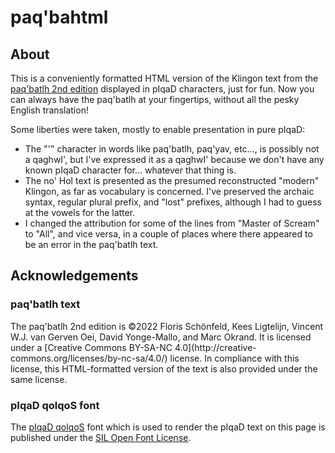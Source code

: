 paq'bahtml
==========

About
-----

This is a conveniently formatted HTML version of the Klingon text from the
[paq'batlh 2nd edition](https://punctumbooks.com/titles/paqbatlh-the-klingon-epic-2nd-edn/)
displayed in pIqaD characters, just for fun. Now you can always have the
paq'batlh at your fingertips, without all the pesky English translation!

Some liberties were taken, mostly to enable presentation in pure pIqaD:

* The "'" character in words like paq'batlh, paq'yav, etc…, is possibly not a
  qaghwI', but I've expressed it as a qaghwI' because we don't have any known
  pIqaD character for… whatever that thing is.
* The no' Hol text is presented as the presumed reconstructed "modern" Klingon,
  as far as vocabulary is concerned. I've preserved the archaic syntax, regular
  plural prefix, and "lost" prefixes, although I had to guess at the vowels for
  the latter.
* I changed the attribution for some of the lines from "Master of Scream" to
  "All", and vice versa, in a couple of places where there appeared to be an
  error in the paq'batlh text.

Acknowledgements
----------------

### paq'batlh text

The paq'batlh 2nd edition is ©2022 Floris Schönfeld, Kees Ligtelijn, Vincent
W.J. van Gerven Oei, David Yonge-Mallo, and Marc Okrand. It is licensed under
a [Creative Commons BY-SA-NC 4.0](http://creative- commons.org/licenses/by-nc-sa/4.0/)
license. In compliance with this license, this HTML-formatted version of the
text is also provided under the same license.

### pIqaD qolqoS font

The [pIqaD qolqoS](https://github.com/dadap/pIqaD-fonts) font which is used to
render the pIqaD text on this page is published under the
[SIL Open Font License](https://openfontlicense.org/open-font-license-official-text/).
